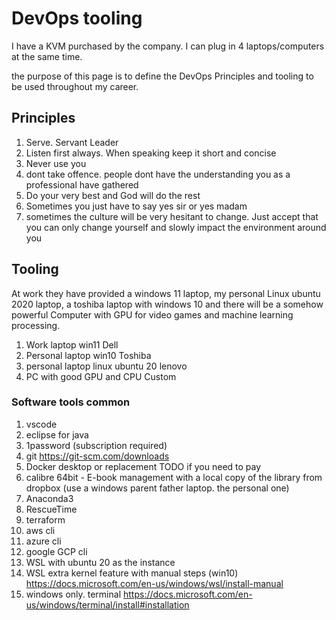 # DevOps tooling
I have a KVM purchased by the company. I can plug in 4 laptops/computers at the same time.

the purpose of this page is to define the DevOps Principles and tooling to be used throughout my career. 

## Principles
1. Serve. Servant Leader
1. Listen first always. When speaking keep it short and concise
1. Never use you
1. dont take offence. people dont have the understanding you as a professional have gathered
1. Do your very best and God will do the rest
1. Sometimes you just have to say yes sir or yes madam
1. sometimes the culture will be very hesitant to change. Just accept that you can only change yourself and slowly impact the environment around you


## Tooling
At work they have provided a windows 11 laptop, my personal Linux ubuntu 2020 laptop, a toshiba laptop with windows 10 and there will be a somehow powerful Computer with GPU for video games and machine learning processing.

1. Work laptop win11 Dell
1. Personal laptop win10 Toshiba
1. personal laptop linux ubuntu 20 lenovo
1. PC with good GPU and CPU Custom

### Software tools common
1. vscode
1. eclipse for java
1. 1password (subscription required)
1. git https://git-scm.com/downloads
1. Docker desktop or replacement TODO if you need to pay
1. calibre 64bit - E-book management with a local copy of the library from dropbox (use a windows parent father laptop. the personal one)
1. Anaconda3
1. RescueTime
1. terraform
1. aws cli
1. azure cli
1. google GCP cli
1. WSL with ubuntu 20 as the instance
1. WSL extra kernel feature with manual steps (win10) https://docs.microsoft.com/en-us/windows/wsl/install-manual
1. windows only. terminal https://docs.microsoft.com/en-us/windows/terminal/install#installation